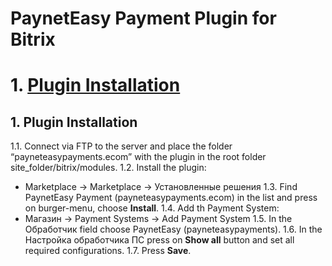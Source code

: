 # PaynetEasy Payment Plugin for Bitrix

# 1. [Plugin Installation](https://github.com/annihilatoratm/bitrix-doc/blob/main/documentation/doc-eng.md#1-plugin-installation-1)

## 1. Plugin Installation
1.1. Connect via FTP to the server and place the folder “payneteasypayments.ecom” with the plugin in the root folder site_folder/bitrix/modules. 
1.2. Install the plugin:
  * Marketplace -> Marketplace -> Установленные решения
1.3. Find PaynetEasy Payment (payneteasypayments.ecom) in the list and press on burger-menu, choose **Install**.
1.4. Add th Payment System:
  * Магазин -> Payment Systems -> Add Payment System
1.5. In the Обработчик field choose PaynetEasy (payneteasypayments).
1.6. In the Настройка обработчика ПС press on **Show all** button and set all required configurations.
1.7. Press **Save**.
